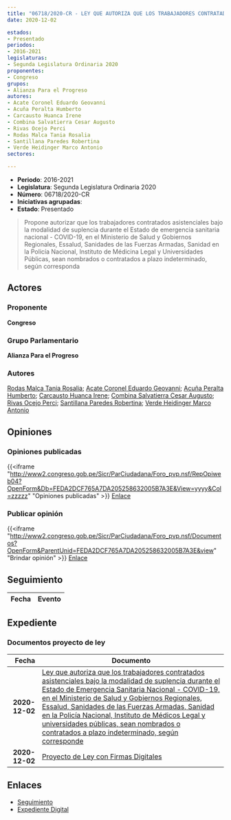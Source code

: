 ```yaml
---
title: "06718/2020-CR - LEY QUE AUTORIZA QUE LOS TRABAJADORES CONTRATADOS ASISTENCIALES BAJO LA MODALIDAD DE SUPLENCIA DURANTE EL ESTADO DE EMERGENCIA SANITARIA NACIONAL - COVID-19, EN EL MINISTERIO DE SALUD Y GOBIERNOS REGIONALES, ESSALUD, SANIDADES DE LAS FUERZAS ARMADAS, SANIDAD DE LA POLICÍA NACIONAL, INSTITUTO DE MEDICINA LEGAL Y UNIVERSIDADES PÚBLICAS, SEAN NOMBREDOS O CONTRATOS A PLAZO INDETERMINADOS, SEGÚN CORRESPONDA"
date: 2020-12-02

estados:
- Presentado
periodos:
- 2016-2021
legislaturas:
- Segunda Legislatura Ordinaria 2020
proponentes:
- Congreso
grupos:
- Alianza Para el Progreso
autores:
- Acate Coronel Eduardo Geovanni
- Acuña Peralta Humberto
- Carcausto Huanca Irene
- Combina Salvatierra Cesar Augusto
- Rivas Ocejo Perci
- Rodas Malca Tania Rosalia
- Santillana Paredes Robertina
- Verde Heidinger Marco Antonio
sectores:

---
```

- **Periodo**: 2016-2021
- **Legislatura**: Segunda Legislatura Ordinaria 2020
- **Número**: 06718/2020-CR
- **Iniciativas agrupadas**: 
- **Estado**: Presentado

> Propone autorizar que los trabajadores contratados asistenciales bajo la modalidad de suplencia durante el Estado de emergencia sanitaria nacional - COVID-19, en el Ministerio de Salud y Gobiernos Regionales, Essalud, Sanidades de las Fuerzas Armadas, Sanidad en la Policía Nacional, Instituto de Médicina Legal y Universidades Públicas, sean nombrados o contratados a plazo indeterminado, según corresponda


## Actores

### Proponente

**Congreso**

### Grupo Parlamentario

**Alianza Para el Progreso**

### Autores

[Rodas Malca Tania Rosalia](mailto:mailto:trodas@congreso.gob.pe); [Acate Coronel Eduardo Geovanni](mailto:mailto:eacate@congreso.gob.pe); [Acuña Peralta Humberto](mailto:mailto:hacuna@congreso.gob.pe); [Carcausto Huanca Irene](mailto:mailto:icarcausto@congreso.gob.pe); [Combina Salvatierra Cesar Augusto](mailto:mailto:ccombina@congreso.gob.pe); [Rivas Ocejo Perci](mailto:mailto:privas@congreso.gob.pe); [Santillana Paredes Robertina](mailto:mailto:rsantillana@congreso.gob.pe); [Verde Heidinger Marco Antonio](mailto:mailto:mverde@congreso.gob.pe)

## Opiniones

### Opiniones publicadas

{{<iframe "http://www2.congreso.gob.pe/Sicr/ParCiudadana/Foro_pvp.nsf/RepOpiweb04?OpenForm&Db=FEDA2DCF765A7DA205258632005B7A3E&View=yyyy&Col=zzzzz" "Opiniones publicadas" >}}
[Enlace](http://www2.congreso.gob.pe/Sicr/ParCiudadana/Foro_pvp.nsf/RepOpiweb04?OpenForm&Db=FEDA2DCF765A7DA205258632005B7A3E&View=yyyy&Col=zzzzz)

### Publicar opinión

{{<iframe "http://www2.congreso.gob.pe/Sicr/ParCiudadana/Foro_pvp.nsf/Documentos?OpenForm&ParentUnid=FEDA2DCF765A7DA205258632005B7A3E&view" "Brindar opinión" >}}
[Enlace](http://www2.congreso.gob.pe/Sicr/ParCiudadana/Foro_pvp.nsf/Documentos?OpenForm&ParentUnid=FEDA2DCF765A7DA205258632005B7A3E&view)


## Seguimiento

| Fecha | Evento |
|------:|--------|


## Expediente

### Documentos proyecto de ley

| Fecha | Documento |
|------:|-----------|
| **2020-12-02** | [Ley que autoriza que los trabajadores contratados asistenciales bajo la modalidad de suplencia durante el Estado de Emergencia Sanitaria Nacional - COVID-19, en el Ministerio de Salud y Gobiernos Regionales, Essalud, Sanidades de las Fuerzas Armadas, Sanidad en la Policía Nacional, Instituto de Médicos Legal y universidades públicas, sean nombrados o contratados a plazo indeterminado, según corresponde](https://leyes.congreso.gob.pe/Documentos/2016_2021/Proyectos_de_Ley_y_de_Resoluciones_Legislativas/PL06718-20201202.pdf) |
| **2020-12-02** | [Proyecto de Ley con Firmas Digitales](https://leyes.congreso.gob.pe/Documentos/2016_2021/Proyectos_de_Ley_y_de_Resoluciones_Legislativas/Proyectos_Firmas_digitales/PL06718.pdf) |

## Enlaces

- [Seguimiento](http://www2.congreso.gob.pe/Sicr/TraDocEstProc/CLProLey2016.nsf/f7fff46988ca05b1052578e100829cc7/ba6f274cfe85bfc905258632006a9c0b?OpenDocument)
- [Expediente Digital](http://www2.congreso.gob.pe/Sicr/TraDocEstProc/Expvirt_2011.nsf/visbusqptramdoc1621/06718?opendocument)

